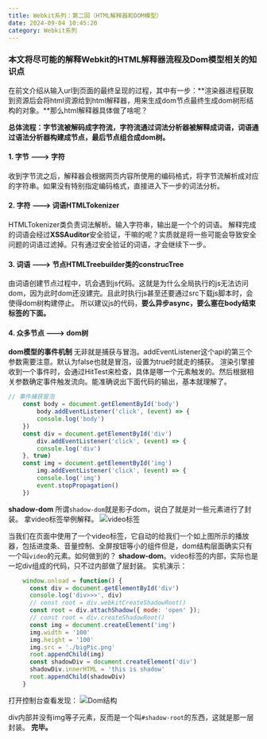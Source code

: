 ```yaml
---
title: Webkit系列：第二回（HTML解释器和DOM模型）
date: 2024-09-04 10:45:20
category: Webkit系列
---
```


### 本文将尽可能的解释Webkit的HTML解释器流程及Dom模型相关的知识点

在前文介绍从输入url到页面的最终呈现的过程，其中有一步：**渲染器进程获取到资源后会将html资源给到html解释器，用来生成dom节点最终生成dom树形结构的对象。**那么html解释器具体做了啥呢？


**总体流程：字节流被解码成字符流，字符流通过词法分析器被解释成词语，词语通过语法分析器构建成节点，最后节点组合成dom树。**
#### 1. 字节 ---> 字符
收到字节流之后，解释器会根据网页内容所使用的编码格式，将字节流解析成对应的字符串。如果没有特别指定编码格式，直接进入下一步的词法分析。
#### 2. 字符 ---> 词语HTMLTokenizer
HTMLTokenizer类负责词法解析。输入字符串，输出是一个个的词语。
解释完成的词语会经过**XSSAuditor**安全验证，干嘛的呢？实质就是将一些可能会导致安全问题的词语过滤掉。只有通过安全验证的词语，才会继续下一步。
#### 3. 词语 ---> 节点HTMLTreebuilder类的construcTree
由词语创建节点过程中，坑会遇到js代码。这就是为什么全局执行的js无法访问dom，因为此时dom还没建完。且此时执行js甚至还要通过src下载js脚本时，会使得dom树构建停止。
所以建议js的代码，**要么异步async，要么塞在body结束标签的下面。**
#### 4. 众多节点 ---> dom树


**dom模型的事件机制**
无非就是捕获与冒泡。addEventListener这个api的第三个参数需要注意。默认为false也就是冒泡，设置为true时就走的捕获。
渲染引擎接收到一个事件时，会通过HitTest来检查，具体是哪一个元素触发的。然后根据相关参数确定事件触发流向。能准确说出下面代码的输出，基本就理解了。
```javascript
// 事件捕获冒泡
    const body = document.getElementById('body')
        body.addEventListener('click', (event) => {
        console.log('body')
    })
    const div = document.getElementById('div')
        div.addEventListener('click', (event) => {
        console.log('div')
    }, true)
    const img = document.getElementById('img')
        img.addEventListener('click', (event) => {
        console.log('img')
        event.stopPropagation()
    })
```

**shadow-dom**
所谓`shadow-dom`就是影子dom，说白了就是对一些元素进行了封装。
拿video标签举例解释。
<img src="/img/webkit2_1.png" alt="video标签">

当我们在页面中使用了一个video标签，它自动的给我们一个如上图所示的播放器，包括进度条、音量控制、全屏按钮等小的组件但是，dom结构层面确实只有一个叫`video`的元素。如何做到的？
**shadow-dom**。video标签的内部，实际也是一坨div组成的代码，只不过内部做了层封装。
实机演示：
```javascript
    window.onload = function() {
      const div = document.getElementById('div')
      console.log('div>>>', div)
      // const root = div.webkitCreateShadowRoot()
      const root = div.attachShadow({ mode: 'open' });
      // const root = div.createShadowRoot()
      const img = document.createElement('img')
      img.width = '100'
      img.height = '100'
      img.src = './bigPic.png'
      root.appendChild(img)
      const shadowDiv = document.createElement('div')
      shadowDiv.innerHTML = 'this is shadow'
      root.appendChild(shadowDiv)
    }
```
打开控制台查看发现：
<img src="/img/webkit2_2.png" alt="Dom结构">

div内部并没有img等子元素，反而是一个叫`#shadow-root`的东西，这就是那一层封装。
**完毕。**
